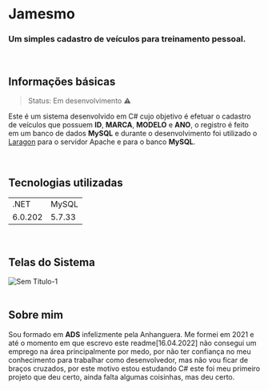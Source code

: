 <h1>Jamesmo</h1>
<h3>Um simples cadastro de veículos para treinamento pessoal.</h3>
<br>
<h2>Informações básicas</h2>

> Status: Em desenvolvimento ⚠️
<p>Este é um sistema desenvolvido em C# cujo objetivo é efetuar o cadastro de veículos que possuem <b>ID</b>, <b>MARCA</b>, <b>MODELO</b> e <b>ANO</b>, o registro é feito em um banco de dados <b>MySQL</b> e durante o desenvolvimento foi utilizado o <a href="https://laragon.org/">Laragon</a> para o servidor Apache e para o banco <b>MySQL</b>.</p>
<br>
<h2>Tecnologias utilizadas</h2>

<table>
  <tr>
    <td>.NET</td>
    <td>MySQL</td>
  </tr>
  <tr>
    <td>6.0.202</td>
    <td>5.7.33</td>
  </tr>
</table>

<br>

<h2>Telas do Sistema</h2>

![Sem Título-1](https://user-images.githubusercontent.com/52086621/163689704-d18dbc43-d05f-4a2f-902f-d004028a9be9.png)
<br><br>

<h2>Sobre mim</h2>
<p>Sou formado em <b>ADS</b> infelizmente pela Anhanguera. Me formei em 2021 e até o momento em que escrevo este readme[16.04.2022] não consegui um emprego na área principalmente por medo, por não ter confiança no meu conhecimento para trabalhar como desenvolvedor, mas não vou ficar de braços cruzados, por este motivo estou estudando C# este foi meu primeiro projeto que deu certo, ainda falta algumas coisinhas, mas deu certo.</p>
<br>
